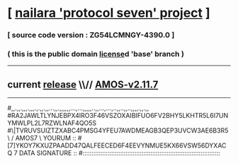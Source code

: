 
# [ [nailara 'protocol seven' project](http://nailara.network/) ]

### [ source code version : ZG54LCMNGY-4390.0 ]

### ( this is the public domain [license](../license)d 'base' branch )
---
## current [release](https://github.com/nailara-technologies/protocol-7/releases) \\\\// [AMOS-v2.11.7](https://github.com/nailara-technologies/protocol-7/releases/tag/AMOS-v2.11.7)
---

#,,.,,.,,,.,,,.,.,,.,,...,,.,,,,,,...,...,,,,,..,,...,...,..,,..,,..,,,,.,,.,,
#RA2JAWLTLYNJEBPX4IRO3F46VSZOXAIBIFUO6FV2BHY5LKHTR5L6I7UNYMWLPL2L7RZWLNAF4QO5S
#\\\|TVRUVSUIZTZXABC4PMSG4YFEU7AWDMEAGB3QEP3UVCW3AE6B3R5 \ / AMOS7 \ YOURUM ::
#\[7]YKOY7KXUZPAADD47QALFEECED6F4EEVYNMUE5KX66VSW56DYXACQ 7  DATA SIGNATURE ::
#:::::::::::::::::::::::::::::::::::::::::::::::::::::::::::::::::::::::::::::
